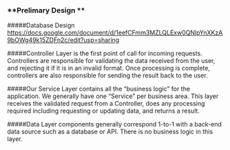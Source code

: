 ### **Prelimary Design **
#####Database Design
https://docs.google.com/document/d/1eefCFmm3MZLQLExw0QNlpYnXKzA9bOWg49k15ZDFn2c/edit?usp=sharing

#####Controller Layer 
is the first point of call for incoming requests. Controllers are responsible for validating the data received from the user, and rejecting it if it is in an invalid format. Once processing is complete, controllers are also responsible for sending the result back to the user.

#####Our Service Layer 
contains all the “business logic” for the application. We generally have one “Service” per business area. This layer receives the validated request from a Controller, does any processing required including requesting or updating data, and returns a result.

#####Data Layer 
components generally correspond 1-to-1 with a back-end data source such as a database or API. There is no business logic in this layer.